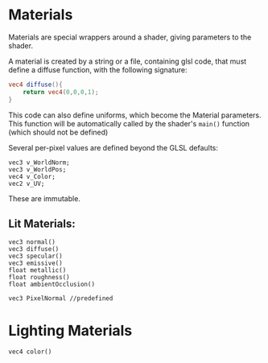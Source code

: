 # Materials

Materials are special wrappers around a shader, giving parameters to the shader.

A material is created by a string or a file, containing glsl code, that must define a diffuse function, with the following signature:
```glsl
vec4 diffuse(){
	return vec4(0,0,0,1);
}
```
This code can also define uniforms, which become the Material parameters.
This function will be automatically called by the shader's `main()` function (which should not be defined)

Several per-pixel values are defined beyond the GLSL defaults:
```
vec3 v_WorldNorm;
vec3 v_WorldPos;
vec4 v_Color;
vec2 v_UV;
```
These are immutable.

## Lit Materials:
```
vec3 normal()
vec3 diffuse()
vec3 specular()
vec3 emissive()
float metallic()
float roughness()
float ambientOcclusion()

vec3 PixelNormal //predefined

```

# Lighting Materials
```
vec4 color()
```